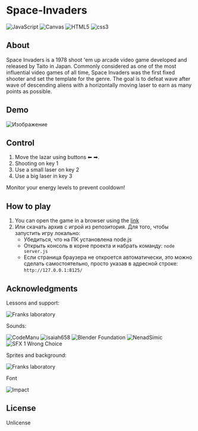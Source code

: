 # Space-Invaders
<img src="https://img.shields.io/badge/JavaScript-004524?style=for-the-badge&logo=javascript&logoColor=yellow" alt="JavaScript"> <img src="https://img.shields.io/badge/Canvas-6495ed?style=for-the-badge&logo=html5&logoColor=#E34F26" alt="Canvas">
<img src="https://img.shields.io/badge/HTML5-004524?style=for-the-badge&logo=html5&logoColor=#E34F26" alt="HTML5">
<img src="https://img.shields.io/badge/CSS3-004524?style=for-the-badge&logo=css3&logoColor=#E34F26" alt="css3">

## About
Space Invaders is a 1978 shoot 'em up arcade video game developed and released by Taito in Japan. Commonly considered as one of the most influential video games of all time, Space Invaders was the first fixed shooter and set the template for the genre. The goal is to defeat wave after wave of descending aliens with a horizontally moving laser to earn as many points as possible.

## Demo
![Изображение][1]

## Control
1. Move the lazar using buttons &#11013; &#10145;.
2. Shooting on key 1
3. Use a small laser on key 2
4. Use a big laser in key 3

Monitor your energy levels to prevent cooldown!

## How to play
1. You can open the game in a browser using the [link](https://mogrima.github.io/Space-Invaders/)
2. Или скачать архив с игрой из репозитория. Для того, чтобы запустить игру локально:
   * Убедиться, что на ПК установлена node.js
   * Открыть консоль в корне проекта и набрать команду:
   ```node server.js ```
   * Если страница браузера не откроется автоматически, это можно сделать самостоятельно, просто указав в адресной строке: ```http://127.0.0.1:8125/```

## Acknowledgments
Lessons and support:

<img src="https://img.shields.io/badge/Franks laboratory -ffd700?style=for-the-badge&logo=youtube&logoColor=#FF0000" alt="Franks laboratory ">

Sounds:

<img src="https://img.shields.io/badge/CodeManu -ffd700?style=for-the-badge&logo=itchdotio&logoColor=#FA5C5C" alt="CodeManu "> <img src="https://img.shields.io/badge/isaiah658 -ffd700?style=for-the-badge&logo=itchdotio&logoColor=#FA5C5C" alt="isaiah658 "> <img src="https://img.shields.io/badge/Blender Foundation -ffd700?style=for-the-badge&logo=itchdotio&logoColor=#FA5C5C" alt="Blender Foundation "> <img src="https://img.shields.io/badge/NenadSimic -ffd700?style=for-the-badge&logo=itchdotio&logoColor=#FA5C5C" alt="NenadSimic "> <img src="https://img.shields.io/badge/SFX 1 Wrong Choice -ffd700?style=for-the-badge&logo=itchdotio&logoColor=#FA5C5C" alt="SFX 1 Wrong Choice ">

Sprites and background:

<img src="https://img.shields.io/badge/Franks laboratory -ffd700?style=for-the-badge&logo=youtube&logoColor=#FF0000" alt="Franks laboratory ">

Font

<img src="https://img.shields.io/badge/Impact -ffd700?style=for-the-badge&logo=googlefonts&logoColor=#4285F4" alt="Impact ">

## License

Unlicense

[1]:Assets/preview.png
